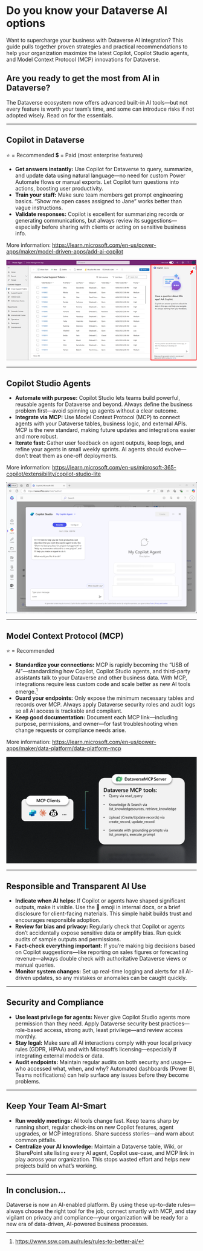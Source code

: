 # Do you know your Dataverse AI options

Want to supercharge your business with Dataverse AI integration? This guide pulls together proven strategies and practical recommendations to help your organization maximize the latest Copilot, Copilot Studio agents, and Model Context Protocol (MCP) innovations for Dataverse.

## Are you ready to get the most from AI in Dataverse?

The Dataverse ecosystem now offers advanced built-in AI tools—but not every feature is worth your team’s time, and some can introduce risks if not adopted wisely. Read on for the essentials.

***

## Copilot in Dataverse

⭐ = Recommended
💲 = Paid (most enterprise features)

- **Get answers instantly:** Use Copilot for Dataverse to query, summarize, and update data using natural language—no need for custom Power Automate flows or manual exports. Let Copilot turn questions into actions, boosting user productivity.
- **Train your staff:** Make sure team members get prompt engineering basics. “Show me open cases assigned to Jane” works better than vague instructions.
- **Validate responses:** Copilot is excellent for summarizing records or generating communications, but always review its suggestions—especially before sharing with clients or acting on sensitive business info.

More information: https://learn.microsoft.com/en-us/power-apps/maker/model-driven-apps/add-ai-copilot

![Figure: Copilot pane](model-driven-app-copilot.png)

***

## Copilot Studio Agents

- **Automate with purpose:** Copilot Studio lets teams build powerful, reusable agents for Dataverse and beyond. Always define the business problem first—avoid spinning up agents without a clear outcome.
- **Integrate via MCP:** Use Model Context Protocol (MCP) to connect agents with your Dataverse tables, business logic, and external APIs. MCP is the new standard, making future updates and integrations easier and more robust.
- **Iterate fast:** Gather user feedback on agent outputs, keep logs, and refine your agents in small weekly sprints. AI agents should evolve—don’t treat them as one-off deployments.

More information: https://learn.microsoft.com/en-us/microsoft-365-copilot/extensibility/copilot-studio-lite

![Figure: Creating a Copilot Agent](embedded-authoring-starter.png)

***

## Model Context Protocol (MCP)

⭐ = Recommended

- **Standardize your connections:** MCP is rapidly becoming the “USB of AI”—standardizing how Copilot, Copilot Studio agents, and third-party assistants talk to your Dataverse and other business data. With MCP, integrations require less custom code and scale better as new AI tools emerge.[^1]
- **Guard your endpoints:** Only expose the minimum necessary tables and records over MCP. Always apply Dataverse security roles and audit logs so all AI access is trackable and compliant.
- **Keep good documentation:** Document each MCP link—including purpose, permissions, and owner—for fast troubleshooting when change requests or compliance needs arise.

More information: https://learn.microsoft.com/en-us/power-apps/maker/data-platform/data-platform-mcp

![Figure: Dataverse MCP](dataverse-mcp.png)

***

## Responsible and Transparent AI Use

- **Indicate when AI helps:** If Copilot or agents have shaped significant outputs, make it visible. Use the 🤖 emoji in internal docs, or a brief disclosure for client-facing materials. This simple habit builds trust and encourages responsible adoption.
- **Review for bias and privacy:** Regularly check that Copilot or agents don’t accidentally expose sensitive data or amplify bias. Run quick audits of sample outputs and permissions.
- **Fact-check everything important:** If you’re making big decisions based on Copilot suggestions—like reporting on sales figures or forecasting revenue—always double check with authoritative Dataverse views or manual queries.
- **Monitor system changes:** Set up real-time logging and alerts for all AI-driven updates, so any mistakes or anomalies can be caught quickly.

***

## Security and Compliance

- **Use least privilege for agents:** Never give Copilot Studio agents more permission than they need. Apply Dataverse security best practices—role-based access, strong auth, least privilege—and review access monthly.
- **Stay legal:** Make sure all AI interactions comply with your local privacy rules (GDPR, HIPAA) and with Microsoft’s licensing—especially if integrating external models or data.
- **Audit endpoints:** Maintain regular audits on both security and usage—who accessed what, when, and why? Automated dashboards (Power BI, Teams notifications) can help surface any issues before they become problems.

***

## Keep Your Team AI-Smart

- **Run weekly meetings:** AI tools change fast. Keep teams sharp by running short, regular check-ins on new Copilot features, agent upgrades, or MCP integrations. Share success stories—and warn about common pitfalls.
- **Centralize your AI knowledge:** Maintain a Dataverse table, Wiki, or SharePoint site listing every AI agent, Copilot use-case, and MCP link in play across your organization. This stops wasted effort and helps new projects build on what’s working.

***

## In conclusion…

Dataverse is now an AI-enabled platform. By using these up-to-date rules—always choose the right tool for the job, connect smartly with MCP, and stay vigilant on privacy and compliance—your organization will be ready for a new era of data-driven, AI-powered business processes.

[^1]: https://www.ssw.com.au/rules/rules-to-better-ai/

